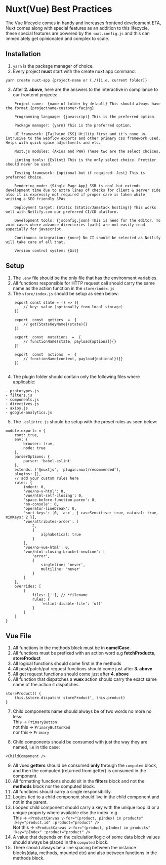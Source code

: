 
# Nuxt(Vue) Best Practices
The Vue lifecycle comes in handy and increases frontend development ETA, Nuxt comes along with special features as an addition to this lifecycle, these special features are powered by the `nuxt.config.js` and this can immediately get opinionated and complex to scale.

## Installation 
1. `yarn` is the package manager of choice.
2. Every project **must** start with the create nuxt app command:  
```
yarn create nuxt-app {project-name or (./)[i.e. current folder]}
```
3. After **2. above**, here are the answers to the interactive in compliance to our frontend projects:  
```
	Project name:  {name of folder by default} This should always have the format {projectname-customer-facing}

	Programming language: {javascript} This is the preferred option.

	Package manager: {yarn} This is the preferred option.

	UI framework: {Tailwind CSS} Utility first and it's none un-intrusive to the webflow exports and other primary css framework used. Helps with quick space adjustments and etc.

	Nuxt.js modules: {Axios and PWA} These two are the select choices.

	Linting tools: {Eslint} This is the only select choice. Prettier should never be used.

	Testing framework: {optional but if required: Jest} This is preferred choice.

	Rendering mode: {Single Page App} SSR is cool but extends development time due to extra lines of checks for client & server side also it is expressly not required if proper care is taken while writing a SEO friendly SPAs

	Deployment target: {Static (Static/Jamstack hosting)} This works well with Netlify.com our preferred CI/CD platform.

	Development tools: {jsconfig.json} This is need for the editor. To void cases where advance directories (path) are not easily read especially for javascript.

	Continuous integration: {none} No CI should be selected as Netlify will take care of all that.

	Version control system: {Git}
``` 

## Setup
1. The `.env` file should be the only file that has the environment variables.  
2. All functions responsible for HTTP request call should carry the same name as the action function in the `store/index.js`  
3.  The `store/index.js` should be setup as seen below:
```
	export const state = () => ({
		// key: value (optionally from local storage)
	})
	
	export  const  getters  =  {
		// get{StateKeyName}(state){}
	})
	
	export  const  mutations  =  {
		// functionName(state, payload{optional}{}
	})
	
	export  const  actions  =  {
		// functionName(context, payload{optional}){}
	})
	
```
4. The plugin folder should contain only the following files where applicable:  
```
- prototypes.js  
- filters.js  
- components.js  
- directives.js  
- axios.js  
- google-analytics.js  
```
5.  The `.eslintrc.js`  should be setup with the preset rules as seen below:
```
module.exports = {
	root: true,
	env: {
		browser: true,
		node: true
	},
	parserOptions: {
		parser: 'babel-eslint'
	},
	extends: ['@nuxtjs', 'plugin:nuxt/recommended'],
	plugins: [],
	// add your custom rules here
	rules: {
		indent: 0,
		'vue/no-v-html': 0,
		'vue/html-self-closing': 0,
		'space-before-function-paren': 0,
		'no-console': 0,
		'operator-linebreak': 0,
		'sort-keys': [0, 'asc', { caseSensitive: true, natural: true, minKeys: 2 }],
		'vue/attributes-order': [
			2,
			{
				alphabetical: true
			}
		],
		'vue/no-vue-html': 0,
		'vue/html-closing-bracket-newline': [
			'error',
			{
				singleline: 'never',
				multiline: 'never'
			}
		]
	},
	overrides: [
		{
			files: [''], // *filename
			rules: {
				'eslint-disable-file': 'off'
			}
		}
	]
}
```

## Vue File
1. All functions in the methods block must be in **camelCase**.  
2. All functions must be prefixed with an action word e.g **fetchProducts**, **storeProduct**  
3. All logical functions should come first in the methods 
4. All post/patch/put request functions should come just after **3. above**
5. All get request functions should come just after **4. above**
6. All function that dispatches a **vuex** action should carry the exact same name of the action it dispatches.
```
storeProduct() {
	this.$store.dispatch('storeProduct', this.product)
}
```
7. Child components name should always be of two words no more no less:  
	This -> `PrimaryButton`  
	not this -> `PrimaryButtonRed`  
	nor this-> `Primary`
	
8. Child components should be consumed with just the way they are named, i.e in title case:  
```
<ChildComponent />
```
9. All vuex **getters** should be consumed **only** through the `computed` block, and then the computed (returned from getter) is consumed in the component. 
10. All formatting functions should sit in the **filters** block and not the **methods** block nor the computed block.
11. All functions should carry a single responsibility.
12. Logics tied to a child component should live in the child component and not in the parent.
13. Looped child component should carry a key with the unique loop id or a unique property where available else the index. e.g.  
	  This -> `<ProductCanvas v-for="(product, pIndex) in products" :key="product.id" :product="product" />`  
	  Not this -> `<ProductCanvas v-for="(product, pIndex) in products" :key="pIndex" :product="product" />`  
14. A value that depends on the calculation/logic of some data block values should always be placed in the `computed` block.
15. There should always be a line spacing between the instance blocks(data, methods, mounted etc) and also between functions in the methods block. 
